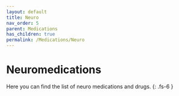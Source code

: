 ```yaml
---
layout: default
title: Neuro
nav_order: 5
parent: Medications
has_children: true
permalink: /Medications/Neuro
---
```


# Neuromedications

Here you can find the list of neuro medications and drugs.
{: .fs-6 }